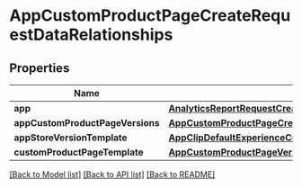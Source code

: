 # AppCustomProductPageCreateRequestDataRelationships

## Properties
Name | Type | Description | Notes
------------ | ------------- | ------------- | -------------
**app** | [**AnalyticsReportRequestCreateRequestDataRelationshipsApp**](AnalyticsReportRequestCreateRequestDataRelationshipsApp.md) |  | 
**appCustomProductPageVersions** | [**AppCustomProductPageCreateRequestDataRelationshipsAppCustomProductPageVersions**](AppCustomProductPageCreateRequestDataRelationshipsAppCustomProductPageVersions.md) |  | [optional] 
**appStoreVersionTemplate** | [**AppClipDefaultExperienceCreateRequestDataRelationshipsReleaseWithAppStoreVersion**](AppClipDefaultExperienceCreateRequestDataRelationshipsReleaseWithAppStoreVersion.md) |  | [optional] 
**customProductPageTemplate** | [**AppCustomProductPageVersionRelationshipsAppCustomProductPage**](AppCustomProductPageVersionRelationshipsAppCustomProductPage.md) |  | [optional] 

[[Back to Model list]](../README.md#documentation-for-models) [[Back to API list]](../README.md#documentation-for-api-endpoints) [[Back to README]](../README.md)


